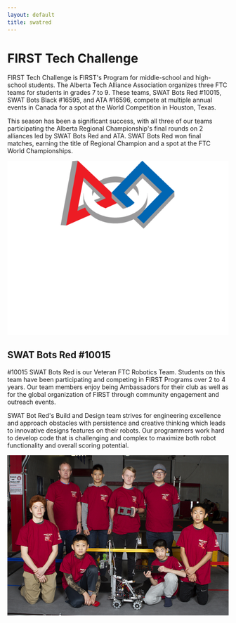 ```yaml
---
layout: default
title: swatred
---
```

<div class="container-fluid" id="firsttechchallenge">
    <div class="row">
        <div class="col-12" style="margin-top: 40px">
            <h1>FIRST Tech Challenge</h1>
        </div>
    </div>
    <div class="row">
        <div class="col-md-8">
            <p>FIRST Tech Challenge is FIRST's Program for middle-school and high-school students. The Alberta Tech Alliance Association organizes three FTC teams for students in grades 7 to 9. These teams, SWAT Bots Red #10015, SWAT Bots Black #16595, and ATA #16596, compete at multiple annual events in Canada for a spot at the World Competition in Houston, Texas.</p>
            <p>This season has been a significant success, with all three of our teams participating the Alberta Regional Championship's final rounds on 2 alliances led by SWAT Bots Red and ATA. SWAT Bots Red won final matches, earning the title of Regional Champion and a spot at the FTC World Championships.</p>
        </div>
        <div class="col-md-4" style="justify-content: center; display: flex; align-items: center;">
            <a href="https://FIRSTinspires.org"><img class="img-fluid" src="/resources/img/ftc.png"></a>
        </div>
    </div>
    <div class="row" style="margin-top: 30px">
        <div class="col-12">
            <h2>SWAT Bots Red #10015</h2>
        </div>
    </div>
    <div class="row">
        <div class="col-md-8">
            <p>#10015 SWAT Bots Red is our Veteran FTC Robotics Team. Students on this team have been participating and competing in FIRST Programs over 2 to 4 years. Our team members enjoy being Ambassadors for their club as well as for the global organization of FIRST through community engagement and outreach events.</p>
            <p>SWAT Bot Red's Build and Design team strives for engineering excellence and approach obstacles with persistence and creative thinking which leads to innovative designs features on their robots. Our programmers work hard to develop code that is challenging and complex to maximize both robot functionality and overall scoring potential.</p>
        </div>
        <div class="col-md-4" style="justify-content: center; display: flex; align-items: center;">
            <img class="img-fluid" src="/resources/img/ftcteams/swatbots10015.jpg">
        </div>
    </div>
</div>
